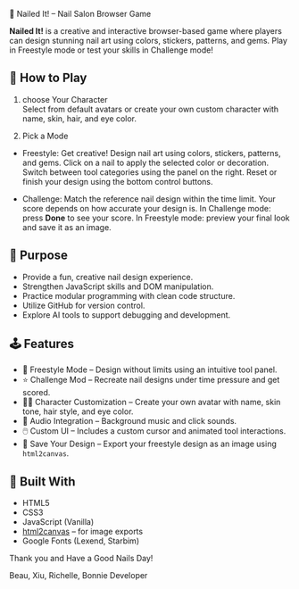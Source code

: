 💅 Nailed It! – Nail Salon Browser Game

**Nailed It!** is a creative and interactive browser-based game where players can design stunning nail art using colors, stickers, patterns, and gems.
Play in Freestyle mode or test your skills in Challenge mode!


## 🎯 How to Play

1. choose Your Character  
Select from default avatars or create your own custom character with name, skin, hair, and eye color.

2. Pick a Mode  
  - Freestyle: Get creative! Design nail art using colors, stickers, patterns, and gems.
    Click on a nail to apply the selected color or decoration.
    Switch between tool categories using the panel on the right.
    Reset or finish your design using the bottom control buttons.
  
  - Challenge: Match the reference nail design within the time limit. Your score depends on how accurate your design is.
    In Challenge mode: press **Done** to see your score.
    In Freestyle mode: preview your final look and save it as an image.


## 🎯 Purpose

- Provide a fun, creative nail design experience.
- Strengthen JavaScript skills and DOM manipulation.
- Practice modular programming with clean code structure.
- Utilize GitHub for version control.
- Explore AI tools to support debugging and development.


## 🕹️ Features

- 🎨 Freestyle Mode – Design without limits using an intuitive tool panel.
- ⭐ Challenge Mod – Recreate nail designs under time pressure and get scored.
- 👩‍🎤 Character Customization – Create your own avatar with name, skin tone, hair style, and eye color.
- 🎵 Audio Integration – Background music and click sounds.
- 🖱️ Custom UI – Includes a custom cursor and animated tool interactions.
- 📸 Save Your Design – Export your freestyle design as an image using `html2canvas`.


## 🧱 Built With

- HTML5
- CSS3
- JavaScript (Vanilla)
- [html2canvas](https://html2canvas.hertzen.com/) – for image exports
- Google Fonts (Lexend, Starbim)


Thank you and Have a Good Nails Day!

Beau, Xiu, Richelle, Bonnie
Developer



